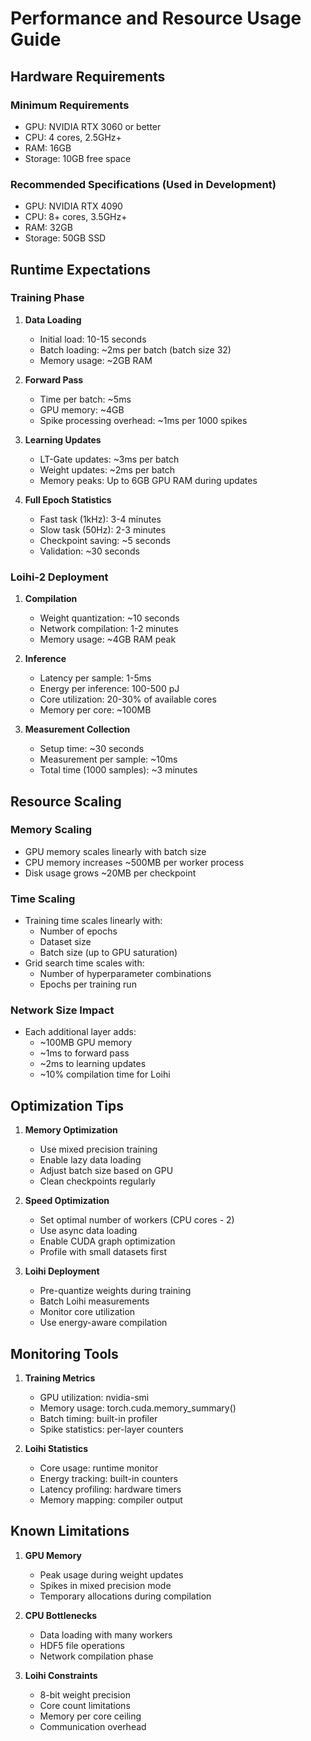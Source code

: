 # Performance and Resource Usage Guide

## Hardware Requirements

### Minimum Requirements
- GPU: NVIDIA RTX 3060 or better
- CPU: 4 cores, 2.5GHz+
- RAM: 16GB
- Storage: 10GB free space

### Recommended Specifications (Used in Development)
- GPU: NVIDIA RTX 4090
- CPU: 8+ cores, 3.5GHz+
- RAM: 32GB
- Storage: 50GB SSD

## Runtime Expectations

### Training Phase
1. **Data Loading**
   - Initial load: 10-15 seconds
   - Batch loading: ~2ms per batch (batch size 32)
   - Memory usage: ~2GB RAM

2. **Forward Pass**
   - Time per batch: ~5ms
   - GPU memory: ~4GB
   - Spike processing overhead: ~1ms per 1000 spikes

3. **Learning Updates**
   - LT-Gate updates: ~3ms per batch
   - Weight updates: ~2ms per batch
   - Memory peaks: Up to 6GB GPU RAM during updates

4. **Full Epoch Statistics**
   - Fast task (1kHz): 3-4 minutes
   - Slow task (50Hz): 2-3 minutes
   - Checkpoint saving: ~5 seconds
   - Validation: ~30 seconds

### Loihi-2 Deployment

1. **Compilation**
   - Weight quantization: ~10 seconds
   - Network compilation: 1-2 minutes
   - Memory usage: ~4GB RAM peak

2. **Inference**
   - Latency per sample: 1-5ms
   - Energy per inference: 100-500 pJ
   - Core utilization: 20-30% of available cores
   - Memory per core: ~100MB

3. **Measurement Collection**
   - Setup time: ~30 seconds
   - Measurement per sample: ~10ms
   - Total time (1000 samples): ~3 minutes

## Resource Scaling

### Memory Scaling
- GPU memory scales linearly with batch size
- CPU memory increases ~500MB per worker process
- Disk usage grows ~20MB per checkpoint

### Time Scaling
- Training time scales linearly with:
  - Number of epochs
  - Dataset size
  - Batch size (up to GPU saturation)
- Grid search time scales with:
  - Number of hyperparameter combinations
  - Epochs per training run

### Network Size Impact
- Each additional layer adds:
  - ~100MB GPU memory
  - ~1ms to forward pass
  - ~2ms to learning updates
  - ~10% compilation time for Loihi

## Optimization Tips

1. **Memory Optimization**
   - Use mixed precision training
   - Enable lazy data loading
   - Adjust batch size based on GPU
   - Clean checkpoints regularly

2. **Speed Optimization**
   - Set optimal number of workers (CPU cores - 2)
   - Use async data loading
   - Enable CUDA graph optimization
   - Profile with small datasets first

3. **Loihi Deployment**
   - Pre-quantize weights during training
   - Batch Loihi measurements
   - Monitor core utilization
   - Use energy-aware compilation

## Monitoring Tools

1. **Training Metrics**
   - GPU utilization: nvidia-smi
   - Memory usage: torch.cuda.memory_summary()
   - Batch timing: built-in profiler
   - Spike statistics: per-layer counters

2. **Loihi Statistics**
   - Core usage: runtime monitor
   - Energy tracking: built-in counters
   - Latency profiling: hardware timers
   - Memory mapping: compiler output

## Known Limitations

1. **GPU Memory**
   - Peak usage during weight updates
   - Spikes in mixed precision mode
   - Temporary allocations during compilation

2. **CPU Bottlenecks**
   - Data loading with many workers
   - HDF5 file operations
   - Network compilation phase

3. **Loihi Constraints**
   - 8-bit weight precision
   - Core count limitations
   - Memory per core ceiling
   - Communication overhead
